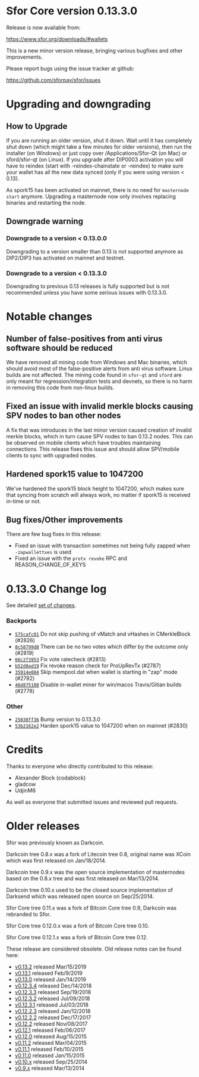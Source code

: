 Sfor Core version 0.13.3.0
==========================

Release is now available from:

  <https://www.sfor.org/downloads/#wallets>

This is a new minor version release, bringing various bugfixes and other improvements.

Please report bugs using the issue tracker at github:

  <https://github.com/sforpay/sfor/issues>


Upgrading and downgrading
=========================

How to Upgrade
--------------

If you are running an older version, shut it down. Wait until it has completely
shut down (which might take a few minutes for older versions), then run the
installer (on Windows) or just copy over /Applications/Sfor-Qt (on Mac) or
sford/sfor-qt (on Linux). If you upgrade after DIP0003 activation you will
have to reindex (start with -reindex-chainstate or -reindex) to make sure
your wallet has all the new data synced (only if you were using version < 0.13).

As spork15 has been activated on mainnet, there is no need for `masternode start`
anymore. Upgrading a masternode now only involves replacing binaries and restarting
the node.

Downgrade warning
-----------------

### Downgrade to a version < 0.13.0.0

Downgrading to a version smaller than 0.13 is not supported anymore as DIP2/DIP3 has activated
on mainnet and testnet.

### Downgrade to a version < 0.13.3.0

Downgrading to previous 0.13 releases is fully supported but is not recommended unless you have some serious issues with 0.13.3.0.

Notable changes
===============

Number of false-positives from anti virus software should be reduced
--------------------------------------------------------------------
We have removed all mining code from Windows and Mac binaries, which should avoid most of the false-positive alerts
from anti virus software. Linux builds are not affected. The mining code found in `sfor-qt` and `sford` are only meant
for regression/integration tests and devnets, so there is no harm in removing this code from non-linux builds.

Fixed an issue with invalid merkle blocks causing SPV nodes to ban other nodes
------------------------------------------------------------------------------
A fix that was introduces in the last minor version caused creation of invalid merkle blocks, which in turn cause SPV
nodes to ban 0.13.2 nodes. This can be observed on mobile clients which have troubles maintaining connections. This
release fixes this issue and should allow SPV/mobile clients to sync with upgraded nodes.

Hardened spork15 value to 1047200
---------------------------------
We've hardened the spork15 block height to 1047200, which makes sure that syncing from scratch will always work, no
matter if spork15 is received in-time or not.

Bug fixes/Other improvements
----------------------------
There are few bug fixes in this release:
- Fixed an issue with transaction sometimes not being fully zapped when `-zapwallettxes` is used
- Fixed an issue with the `protx revoke` RPC and REASON_CHANGE_OF_KEYS

 0.13.3.0 Change log
===================

See detailed [set of changes](https://github.com/sforpay/sfor/compare/v0.13.2.0...sforpay:v0.13.3.0).

### Backports

- [`575cafc01`](https://github.com/sforpay/sfor/commit/575cafc01) Do not skip pushing of vMatch and vHashes in CMerkleBlock (#2826)
- [`8c58799d8`](https://github.com/sforpay/sfor/commit/8c58799d8) There can be no two votes which differ by the outcome only (#2819)
- [`66c2f3953`](https://github.com/sforpay/sfor/commit/66c2f3953) Fix vote ratecheck (#2813)
- [`b52d0ad19`](https://github.com/sforpay/sfor/commit/b52d0ad19) Fix revoke reason check for ProUpRevTx (#2787)
- [`35914e084`](https://github.com/sforpay/sfor/commit/35914e084) Skip mempool.dat when wallet is starting in "zap" mode (#2782)
- [`46d875100`](https://github.com/sforpay/sfor/commit/46d875100) Disable in-wallet miner for win/macos Travis/Gitian builds (#2778)

### Other

- [`25038ff36`](https://github.com/sforpay/sfor/commit/25038ff36) Bump version to 0.13.3.0
- [`53b2162e2`](https://github.com/sforpay/sfor/commit/53b2162e2) Harden spork15 value to 1047200 when on mainnet (#2830)

Credits
=======

Thanks to everyone who directly contributed to this release:

- Alexander Block (codablock)
- gladcow
- UdjinM6

As well as everyone that submitted issues and reviewed pull requests.

Older releases
==============

Sfor was previously known as Darkcoin.

Darkcoin tree 0.8.x was a fork of Litecoin tree 0.8, original name was XCoin
which was first released on Jan/18/2014.

Darkcoin tree 0.9.x was the open source implementation of masternodes based on
the 0.8.x tree and was first released on Mar/13/2014.

Darkcoin tree 0.10.x used to be the closed source implementation of Darksend
which was released open source on Sep/25/2014.

Sfor Core tree 0.11.x was a fork of Bitcoin Core tree 0.9,
Darkcoin was rebranded to Sfor.

Sfor Core tree 0.12.0.x was a fork of Bitcoin Core tree 0.10.

Sfor Core tree 0.12.1.x was a fork of Bitcoin Core tree 0.12.

These release are considered obsolete. Old release notes can be found here:

- [v0.13.2](https://github.com/sforpay/sfor/blob/master/doc/release-notes/sfor/release-notes-0.13.2.md) released Mar/15/2019
- [v0.13.1](https://github.com/sforpay/sfor/blob/master/doc/release-notes/sfor/release-notes-0.13.1.md) released Feb/9/2019
- [v0.13.0](https://github.com/sforpay/sfor/blob/master/doc/release-notes/sfor/release-notes-0.13.0.md) released Jan/14/2019
- [v0.12.3.4](https://github.com/sforpay/sfor/blob/master/doc/release-notes/sfor/release-notes-0.12.3.4.md) released Dec/14/2018
- [v0.12.3.3](https://github.com/sforpay/sfor/blob/master/doc/release-notes/sfor/release-notes-0.12.3.3.md) released Sep/19/2018
- [v0.12.3.2](https://github.com/sforpay/sfor/blob/master/doc/release-notes/sfor/release-notes-0.12.3.2.md) released Jul/09/2018
- [v0.12.3.1](https://github.com/sforpay/sfor/blob/master/doc/release-notes/sfor/release-notes-0.12.3.1.md) released Jul/03/2018
- [v0.12.2.3](https://github.com/sforpay/sfor/blob/master/doc/release-notes/sfor/release-notes-0.12.2.3.md) released Jan/12/2018
- [v0.12.2.2](https://github.com/sforpay/sfor/blob/master/doc/release-notes/sfor/release-notes-0.12.2.2.md) released Dec/17/2017
- [v0.12.2](https://github.com/sforpay/sfor/blob/master/doc/release-notes/sfor/release-notes-0.12.2.md) released Nov/08/2017
- [v0.12.1](https://github.com/sforpay/sfor/blob/master/doc/release-notes/sfor/release-notes-0.12.1.md) released Feb/06/2017
- [v0.12.0](https://github.com/sforpay/sfor/blob/master/doc/release-notes/sfor/release-notes-0.12.0.md) released Aug/15/2015
- [v0.11.2](https://github.com/sforpay/sfor/blob/master/doc/release-notes/sfor/release-notes-0.11.2.md) released Mar/04/2015
- [v0.11.1](https://github.com/sforpay/sfor/blob/master/doc/release-notes/sfor/release-notes-0.11.1.md) released Feb/10/2015
- [v0.11.0](https://github.com/sforpay/sfor/blob/master/doc/release-notes/sfor/release-notes-0.11.0.md) released Jan/15/2015
- [v0.10.x](https://github.com/sforpay/sfor/blob/master/doc/release-notes/sfor/release-notes-0.10.0.md) released Sep/25/2014
- [v0.9.x](https://github.com/sforpay/sfor/blob/master/doc/release-notes/sfor/release-notes-0.9.0.md) released Mar/13/2014

